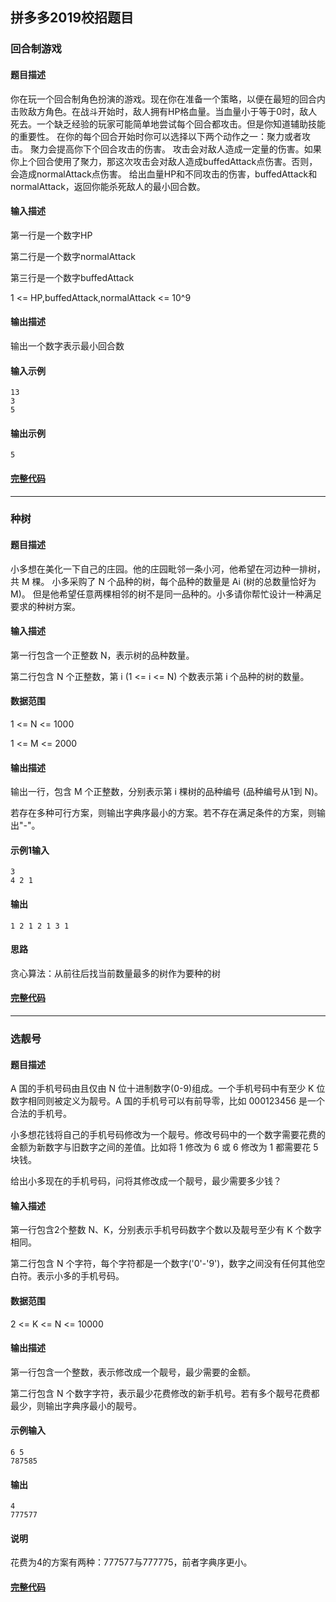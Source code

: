 ## 拼多多2019校招题目 ##

### 回合制游戏

#### 题目描述

你在玩一个回合制角色扮演的游戏。现在你在准备一个策略，以便在最短的回合内击败敌方角色。在战斗开始时，敌人拥有HP格血量。当血量小于等于0时，敌人死去。一个缺乏经验的玩家可能简单地尝试每个回合都攻击。但是你知道辅助技能的重要性。
在你的每个回合开始时你可以选择以下两个动作之一：聚力或者攻击。
聚力会提高你下个回合攻击的伤害。
攻击会对敌人造成一定量的伤害。如果你上个回合使用了聚力，那这次攻击会对敌人造成buffedAttack点伤害。否则，会造成normalAttack点伤害。
给出血量HP和不同攻击的伤害，buffedAttack和normalAttack，返回你能杀死敌人的最小回合数。

#### 输入描述

第一行是一个数字HP

第二行是一个数字normalAttack

第三行是一个数字buffedAttack

1 <= HP,buffedAttack,normalAttack <= 10^9

#### 输出描述

输出一个数字表示最小回合数

#### 输入示例

	13
	3
	5

#### 输出示例

	5

#### [完整代码](https://github.com/traviszeng/techInterviewCode/blob/master/Pinduoduo/pdd1.cpp)

----------


### 种树

#### 题目描述

小多想在美化一下自己的庄园。他的庄园毗邻一条小河，他希望在河边种一排树，共 M 棵。
小多采购了 N 个品种的树，每个品种的数量是 Ai (树的总数量恰好为 M)。
但是他希望任意两棵相邻的树不是同一品种的。小多请你帮忙设计一种满足要求的种树方案。

#### 输入描述


第一行包含一个正整数 N，表示树的品种数量。

第二行包含 N 个正整数，第 i (1 <= i <= N) 个数表示第 i 个品种的树的数量。

#### 数据范围

1 <= N <= 1000

1 <= M <= 2000


#### 输出描述

输出一行，包含 M 个正整数，分别表示第 i 棵树的品种编号 (品种编号从1到 N)。

若存在多种可行方案，则输出字典序最小的方案。若不存在满足条件的方案，则输出"-"。

#### 示例1输入

	3
	4 2 1

#### 输出

	1 2 1 2 1 3 1

#### 思路

贪心算法：从前往后找当前数量最多的树作为要种的树

#### [完整代码](https://github.com/traviszeng/techInterviewCode/blob/master/Pinduoduo/pdd2.cpp)

----------

### 选靓号

#### 题目描述

A 国的手机号码由且仅由 N 位十进制数字(0-9)组成。一个手机号码中有至少 K 位数字相同则被定义为靓号。A 国的手机号可以有前导零，比如 000123456 是一个合法的手机号。

小多想花钱将自己的手机号码修改为一个靓号。修改号码中的一个数字需要花费的金额为新数字与旧数字之间的差值。比如将 1 修改为 6 或 6 修改为 1 都需要花 5 块钱。

给出小多现在的手机号码，问将其修改成一个靓号，最少需要多少钱？

#### 输入描述

第一行包含2个整数 N、K，分别表示手机号码数字个数以及靓号至少有 K 个数字相同。

第二行包含 N 个字符，每个字符都是一个数字('0'-'9')，数字之间没有任何其他空白符。表示小多的手机号码。

#### 数据范围

2 <= K <= N <= 10000


#### 输出描述

第一行包含一个整数，表示修改成一个靓号，最少需要的金额。

第二行包含 N 个数字字符，表示最少花费修改的新手机号。若有多个靓号花费都最少，则输出字典序最小的靓号。

#### 示例输入
	6 5
	787585

#### 输出
	4
	777577

#### 说明
花费为4的方案有两种：777577与777775，前者字典序更小。

#### [完整代码](https://github.com/traviszeng/techInterviewCode/blob/master/Pinduoduo/pdd3.cpp)
